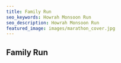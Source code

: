 ```yaml
---
title: Family Run
seo_keywords: Howrah Monsoon Run
seo_description: Howrah Monsoon Run
featured_image: images/marathon_cover.jpg
---
```


## Family Run
